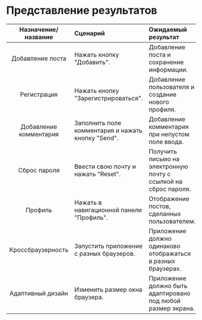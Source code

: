 # Представление результатов

| Назначение/название | Сценарий | Ожидаемый результат | Фактический результат | Оценка |
|:---:|:---|:---|:---|:---|
| Добавление поста | Нажать кнопку "Добавить". | Добавление поста и сохранение информации.| |  |
| Регистрация | Нажать кнопку "Зарегистрироваться". | Добавление пользователя и создание нового профиля.| |  |
| Добавление комментария | Заполнить поле комментария и нажать кнопку "Send". | Добавление комментария при непустом поле ввода. |  |  |
| Сброс пароля | Ввести свою почту и нажать "Reset". | Получить письмо на электронную почту с ссылкой на сброс пароля. |  |  |
| Профиль | Нажать в навигационной панели "Профиль". | Отображение постов, сделанных пользователем. |  |  |
| Кроссбраузерность | Запустить приложение с разных браузеров. | Приложение должно одинаково отображаться в разных браузерах. |  |  |
| Адаптивный дизайн | Изменить размер окна браузера. | Приложение должно быть адаптировано под любой размер экрана. |  |  |
